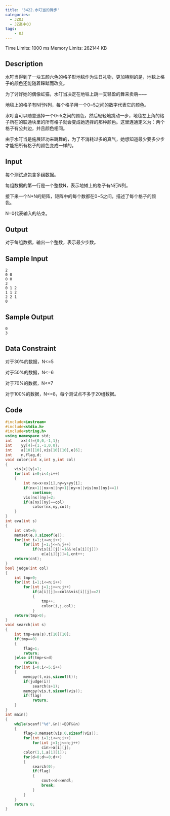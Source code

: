 ```yaml
---
title: '3422.水叮当的舞步'
categories: 
  - JZOJ
  - JZ高中OJ
tags:
	- OJ
---
```


Time Limits: 1000 ms  Memory Limits: 262144 KB

## Description

水叮当得到了一块五颜六色的格子形地毯作为生日礼物，更加特别的是，地毯上格子的颜色还能随着踩踏而改变。

为了讨好她的偶像虹猫，水叮当决定在地毯上跳一支轻盈的舞来卖萌~~~

地毯上的格子有N行N列，每个格子用一个0~5之间的数字代表它的颜色。

水叮当可以随意选择一个0~5之间的颜色，然后轻轻地跳动一步，地毯左上角的格子所在的联通块里的所有格子就会变成她选择的那种颜色。这里连通定义为：两个格子有公共边，并且颜色相同。

由于水叮当是施展轻功来跳舞的，为了不消耗过多的真气，她想知道最少要多少步才能把所有格子的颜色变成一样的。



## Input

每个测试点包含多组数据。

每组数据的第一行是一个整数N，表示地摊上的格子有N行N列。

接下来一个N*N的矩阵，矩阵中的每个数都在0~5之间，描述了每个格子的颜色。

N=0代表输入的结束。

## Output

对于每组数据，输出一个整数，表示最少步数。

## Sample Input

```
2
0 0 
0 0
3
0 1 2
1 1 2
2 2 1
0
```

## Sample Output

```
0
3
```

## Data Constraint

对于30%的数据，N<=5

对于50%的数据，N<=6

对于70%的数据，N<=7

对于100%的数据，N<=8，每个测试点不多于20组数据。

## Code

```cpp
#include<iostream>
#include<stdio.h>
#include<string.h>
using namespace std;
int    xx[4]={0,0,-1,1};
int    yy[4]={1,-1,0,0};
int    a[10][10],vis[10][10],e[6];
int    n,flag,d;
void color(int x,int y,int col)
{
    vis[x][y]=1;
    for(int i=0;i<4;i++)
    {
        int nx=x+xx[i],ny=y+yy[i];
        if(nx<1||nx>n||ny<1||ny>n||vis[nx][ny]==1)
            continue;
        vis[nx][ny]=2;
        if(a[nx][ny]==col)
            color(nx,ny,col);
    }
}
int eva(int s)
{
    int cnt=0;
    memset(e,0,sizeof(e));
    for(int i=1;i<=n;i++)
        for(int j=1;j<=n;j++)
            if(vis[i][j]!=1&&!e[a[i][j]])
                e[a[i][j]]=1,cnt++;
    return(cnt);
}
bool judge(int col)
{
    int tmp=0;
    for(int i=1;i<=n;i++)
        for(int j=1;j<=n;j++)
            if(a[i][j]==col&&vis[i][j]==2)
            {
                tmp++;
                color(i,j,col);
            }
    return(tmp>0);
}
void search(int s)
{
    int tmp=eva(s),t[10][10];
    if(tmp==0)
    {
        flag=1;
        return;
    }else if(tmp+s>d)
        return;
    for(int i=0;i<=5;i++)
    {
        memcpy(t,vis,sizeof(t));
        if(judge(i))
            search(s+1);
        memcpy(vis,t,sizeof(vis));
        if(flag)
            return;
    }
}
int main()
{
    while(scanf("%d",&n)!=EOF&&n)
    {
        flag=0;memset(vis,0,sizeof(vis));
        for(int i=1;i<=n;i++)
            for(int j=1;j<=n;j++)
                cin>>a[i][j];
        color(1,1,a[1][1]);
        for(d=0;d>=0;d++)
        {
            search(0);
            if(flag)
            {
                cout<<d<<endl;
                break;
            }
        }
    }
    return 0;
}
```